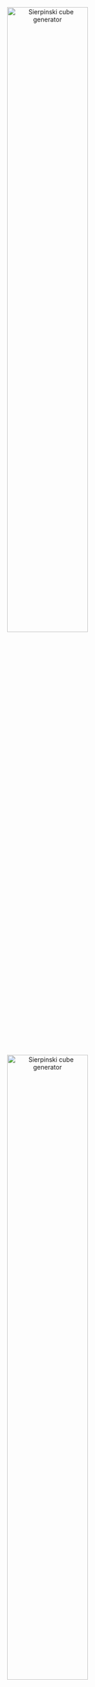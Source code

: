 <p align="center">
  <img src="https://ppizarror.com/ThreeMineSweeper/resources/web/game-0.png" alt="Sierpinski cube generator" width="60%" />
</p>

<p align="center">
  <img src="https://ppizarror.com/ThreeMineSweeper/resources/web/game-1.png" alt="Sierpinski cube generator" width="60%" />
</p>

<p align="center">
  <img src="https://ppizarror.com/ThreeMineSweeper/resources/web/game-2.png" alt="Sierpinski cube generator" width="60%" />
</p>